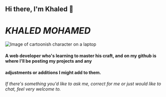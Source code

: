 ## Hi there, I'm Khaled 👋

# _**KHALED MOHAMED**_ 

![Image of cartoonish character on a laptop](https://i.imgur.com/Bu9WvET.jpg)


#### A web developer who's learning to master his craft, and on my github is where I'll be posting my projects and any 
#### adjustments or additions I might add to them.

###### If there's something you'd like to ask me, correct for me or just would like to chat, feel very welcome to.
